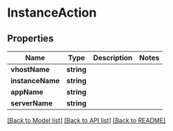 # InstanceAction

## Properties
Name | Type | Description | Notes
------------ | ------------- | ------------- | -------------
**vhostName** | **string** |  | 
**instanceName** | **string** |  | 
**appName** | **string** |  | 
**serverName** | **string** |  | 

[[Back to Model list]](../README.md#documentation-for-models) [[Back to API list]](../README.md#documentation-for-api-endpoints) [[Back to README]](../README.md)


